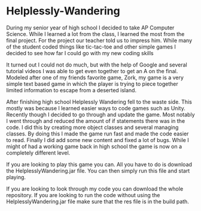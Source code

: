 # Helplessly-Wandering

During my senior year of high school I decided to take AP Computer Science. While I learned a lot from the class, I learned the most from the final project. For the project our teacher told us to impress him. While many of the student coded things like tic-tac-toe and other simple games I decided to see how far I could go with my new coding skills

It turned out I could not do much, but with the help of Google and several tutorial videos I was able to get even together to get an A on the final. Modeled after one of my friends favorite game, Zork, my game is a very simple text based game in which the player is trying to piece together limited information to escape from a deserted island.

After finishing high school Helplessly Wandering fell to the waste side. This mostly was because I learned easier ways to code games such as Unity. Recently though I decided to go through and update the game. Most notably I went through and reduced the amount of if statements there was in the code. I did this by creating more object classes and several managing classes. By doing this I made the game run fast and made the code easier to read. Finally I did add some new content and fixed a lot of bugs. While I might of had a working game back in high school the game is now on a completely different level.

If you are looking to play this game you can. All you have to do is download the HelplesslyWandering.jar file. You can then simply run this file and start playing.

If you are looking to look through my code you can download the whole repository. If you are looking to run the code without using the HelplesslyWandering.jar file make sure that the res file is in the build path.
